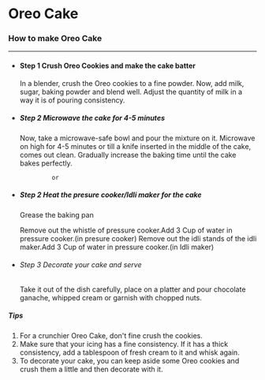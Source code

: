 # Oreo Cake

### How to make Oreo Cake

-------------------------------------------------------------------

- #### Step 1 Crush Oreo Cookies and make the cake batter

  In a blender, crush the Oreo cookies to a fine powder. Now, add milk, sugar, baking powder and blend well. Adjust the quantity of milk in a way it is of pouring consistency.

- ##### Step 2 Microwave the cake for 4-5 minutes

  Now, take a microwave-safe bowl and pour the mixture on it. Microwave on high for 4-5 minutes or till a knife inserted in the middle of the cake, comes out clean. Gradually increase the baking time until the cake bakes perfectly.
  
               or
        
- ##### Step 2 Heat the presure cooker/Idli maker for the cake
   Grease the baking pan

    Remove out the whistle of pressure cooker.Add 3 Cup of water in pressure cooker.(in presure cooker)
    Remove out the idli stands of the idli maker.Add 3 Cup of water in pressure cooker.(in Idli maker)
- ###### Step 3 Decorate your cake and serve

  Take it out of the dish carefully, place on a platter and pour chocolate ganache, whipped cream or garnish with chopped nuts.

##### Tips

1. For a crunchier Oreo Cake, don't fine crush the cookies.
2. Make sure that your icing has a fine consistency. If it has a thick consistency, add a tablespoon of fresh cream to it and whisk again.
3. To decorate your cake, you can keep aside some Oreo cookies and crush them a little and then decorate with it.
